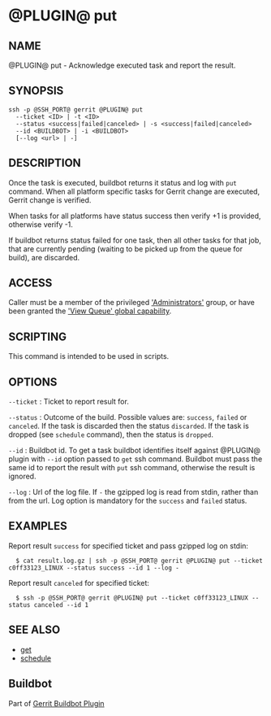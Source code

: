 @PLUGIN@ put
============

NAME
----
@PLUGIN@ put - Acknowledge executed task and report the result.

SYNOPSIS
--------
```
ssh -p @SSH_PORT@ gerrit @PLUGIN@ put
  --ticket <ID> | -t <ID>
  --status <success|failed|canceled> | -s <success|failed|canceled>
  --id <BUILDBOT> | -i <BUILDBOT>
  [--log <url> | -]
```

DESCRIPTION
-----------
Once the task is executed, buildbot returns it status and log with
`put` command. When all platform specific tasks for Gerrit change are
executed, Gerrit change is verified.

When tasks for all platforms have status success then verify +1
is provided, otherwise verify -1.

If buildbot returns status failed for one task, then all other tasks
for that job, that are currently pending 
(waiting to be picked up from the queue for build), are discarded.

ACCESS
------
Caller must be a member of the privileged ['Administrators'][1] group,
or have been granted the ['View Queue' global capability][2].

[1]: ../../../Documentation/access-control.html#administrators
[2]: ../../../Documentation/access-control.html#capability_viewQueue

SCRIPTING
---------
This command is intended to be used in scripts.

OPTIONS
-------

`--ticket`
:	Ticket to report result for.

`--status`
:	Outcome of the build. Possible values are: `success`, `failed` or
	`canceled`. If the task is discarded then the status `discarded`.
	If the task is dropped (see `schedule` command), then the status is
	`dropped`.

`--id`
:	Buildbot id. To get a task buildbot identifies itself against @PLUGIN@
	plugin with `--id` option passed to `get` ssh command. Buildbot must
	pass the same id to report the result with `put` ssh command, otherwise
	the result is ignored.

`--log`
:	Url of the log file. If `-` the gzipped log is read from stdin, 
	rather than from the url. Log option is mandatory for the `success`
	and `failed` status.

EXAMPLES
--------
Report result `success` for specified ticket and pass gzipped log on stdin:

```
  $ cat result.log.gz | ssh -p @SSH_PORT@ gerrit @PLUGIN@ put --ticket c0ff33123_LINUX --status success --id 1 --log -
```

Report result `canceled` for specified ticket:

```
  $ ssh -p @SSH_PORT@ gerrit @PLUGIN@ put --ticket c0ff33123_LINUX --status canceled --id 1
```

SEE ALSO
--------

* [get](cmd-get.html)
* [schedule](cmd-schedule.html)

Buildbot
--------
Part of [Gerrit Buildbot Plugin](index.html)